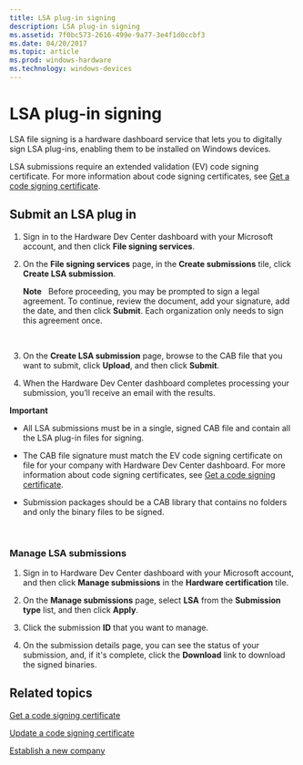 ```yaml
---
title: LSA plug-in signing
description: LSA plug-in signing
ms.assetid: 7f0bc573-2616-499e-9a77-3e4f1d0ccbf3
ms.date: 04/20/2017
ms.topic: article
ms.prod: windows-hardware
ms.technology: windows-devices
---
```


# LSA plug-in signing


LSA file signing is a hardware dashboard service that lets you to digitally sign LSA plug-ins, enabling them to be installed on Windows devices.

LSA submissions require an extended validation (EV) code signing certificate. For more information about code signing certificates, see [Get a code signing certificate](get-a-code-signing-certificate.md).

## <span id="Submit_an_LSA_plug_in"></span><span id="submit_an_lsa_plug_in"></span><span id="SUBMIT_AN_LSA_PLUG_IN"></span>Submit an LSA plug in


1.  Sign in to the Hardware Dev Center dashboard with your Microsoft account, and then click **File signing services**.

2.  On the **File signing services** page, in the **Create submissions** tile, click **Create LSA submission**.

    **Note**  
    Before proceeding, you may be prompted to sign a legal agreement. To continue, review the document, add your signature, add the date, and then click **Submit**. Each organization only needs to sign this agreement once.

     

3.  On the **Create LSA submission** page, browse to the CAB file that you want to submit, click **Upload**, and then click **Submit**.

4.  When the Hardware Dev Center dashboard completes processing your submission, you’ll receive an email with the results.

**Important**  
-   All LSA submissions must be in a single, signed CAB file and contain all the LSA plug-in files for signing.

-   The CAB file signature must match the EV code signing certificate on file for your company with Hardware Dev Center dashboard. For more information about code signing certificates, see [Get a code signing certificate](https://msdn.microsoft.com/library/windows/hardware/hh801887.aspx).

-   Submission packages should be a CAB library that contains no folders and only the binary files to be signed.

 

### <span id="Manage_LSA_submissions"></span><span id="manage_lsa_submissions"></span><span id="MANAGE_LSA_SUBMISSIONS"></span>Manage LSA submissions

1.  Sign in to Hardware Dev Center dashboard with your Microsoft account, and then click **Manage submissions** in the **Hardware certification** tile.

2.  On the **Manage submissions** page, select **LSA** from the **Submission type** list, and then click **Apply**.

3.  Click the submission **ID** that you want to manage.

4.  On the submission details page, you can see the status of your submission, and, if it's complete, click the **Download** link to download the signed binaries.

## <span id="related_topics"></span>Related topics


[Get a code signing certificate](https://msdn.microsoft.com/library/windows/hardware/hh801887.aspx)

[Update a code signing certificate](https://msdn.microsoft.com/library/windows/hardware/br230783.aspx)

[Establish a new company](https://msdn.microsoft.com/library/windows/hardware/br230795.aspx)

 

 






